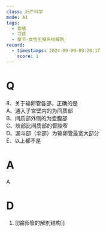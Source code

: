 ```yaml
---
class: 妇产科学
mode: A1
tags:
  - 景晴
  - 习题
  - 章节-女性生殖系统解剖
record:
  - timestamps: 2024-09-09-09:28:17
    score: 1
---
```


# Q
8、关于输卵管各部，正确的是  
A、通入子宫壁内的为间质部  
B、间质部外侧的为壶腹部  
C、峡部比间质部的管腔窄  
D、漏斗部（伞部）为输卵管最宽大部分  
E、以上都不是  
# A
A
# D
1. [[输卵管的解剖结构]]